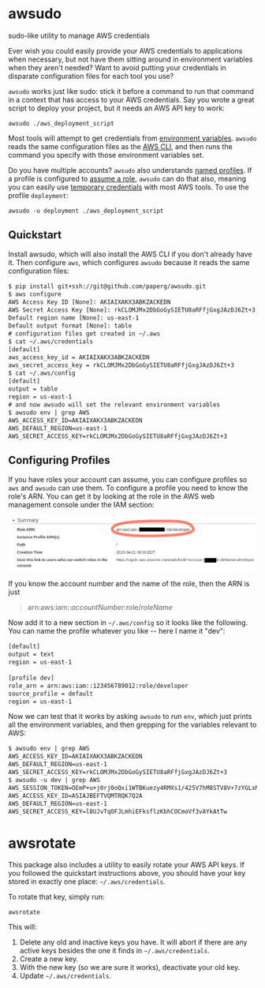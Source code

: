 # awsudo
sudo-like utility to manage AWS credentials

Ever wish you could easily provide your AWS credentials to applications when
necessary, but not have them sitting around in environment variables when they
aren't needed? Want to avoid putting your credentials in disparate
configuration files for each tool you use?

`awsudo` works just like sudo: stick it before a command to run that command in
a context that has access to your AWS credentials. Say you wrote a great script
to deploy your project, but it needs an AWS API key to work:

    awsudo ./aws_deployment_script

Most tools will attempt to get credentials from [environment variables].
`awsudo` reads the same configuration files as the [AWS CLI], and then runs the
command you specify with those environment variables set.

Do you have multiple accounts? `awsudo` also understands [named profiles]. If a
profile is configured to [assume a role], `awsudo` can do that also, meaning
you can easily use [temporary credentials] with most AWS tools. To use the
profile `deployment`:

    awsudo -u deployment ./aws_deployment_script

  [environment variables]: http://docs.aws.amazon.com/cli/latest/userguide/cli-chap-getting-started.html#cli-environment
  [AWS CLI]: http://aws.amazon.com/cli/
  [named profiles]: http://docs.aws.amazon.com/cli/latest/userguide/cli-chap-getting-started.html#cli-multiple-profiles
  [assume a role]: http://docs.aws.amazon.com/cli/latest/userguide/cli-roles.html
  [temporary credentials]: http://docs.aws.amazon.com/STS/latest/UsingSTS/Welcome.html

## Quickstart

Install awsudo, which will also install the AWS CLI if you don't already have
it. Then configure `aws`, which configures `awsudo` because it reads the same
configuration files:

```console
$ pip install git+ssh://git@github.com/paperg/awsudo.git
$ aws configure
AWS Access Key ID [None]: AKIAIXAKX3ABKZACKEDN
AWS Secret Access Key [None]: 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
Default region name [None]: us-east-1
Default output format [None]: table
# configuration files get created in ~/.aws
$ cat ~/.aws/credentials
[default]
aws_access_key_id = AKIAIXAKX3ABKZACKEDN
aws_secret_access_key = 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
$ cat ~/.aws/config
[default]
output = table
region = us-east-1
# and now awsudo will set the relevant environment variables
$ awsudo env | grep AWS
AWS_ACCESS_KEY_ID=AKIAIXAKX3ABKZACKEDN
AWS_DEFAULT_REGION=us-east-1
AWS_SECRET_ACCESS_KEY=rkCLOMJMx2DbGoGySIETU8aRFfjGxgJAzDJ6Zt+3
```

## Configuring Profiles

If you have roles your account can assume, you can configure profiles so `aws`
and `awsudo` can use them. To configure a profile you need to know the role's
ARN. You can get it by looking at the role in the AWS web management console
under the IAM section:

![screenshot of web console](doc/arn.png)

If you know the account number and the name of the role, then the ARN is just

> arn:aws:iam::*accountNumber*:role/*roleName*

Now add it to a new section in `~/.aws/config` so it looks like the following.
You can name the profile whatever you like -- here I name it "dev":

```
[default]
output = text
region = us-east-1

[profile dev]
role_arn = arn:aws:iam::123456789012:role/developer
source_profile = default
region = us-east-1
```

Now we can test that it works by asking `awsudo` to run `env`, which just
prints all the environment variables, and then grepping for the variables
relevant to AWS:

```console
$ awsudo env | grep AWS
AWS_ACCESS_KEY_ID=AKIAIXAKX3ABKZACKEDN
AWS_DEFAULT_REGION=us-east-1
AWS_SECRET_ACCESS_KEY=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
$ awsudo -u dev | grep AWS
AWS_SESSION_TOKEN=OEmP+u+j0rj0oQxi1WTBKuezy4RMXs1/425V7hM8STV8V+7zYGLxNCnEqSiqEzc/RROR3Iu4exE+lPVWcvMb6Oc3jX4N/XLj2398jzih15K/eZY10fRpp9rYEPry9tWUCua96eHNtFEA2zzmrGD6sl+YAiiScP+JuzPhbpa3j3qDeRem9m6Lvq7Yh2grNl5PBLlu3Nwg4miKa1y7re6lopY/JURGyJlhWCFnpp54h5MKy8LQZRezze3ADkCW2ki5TI7dtKZIoKHiXKKOXcSRTj2ajcVrVFBln/KlO/lGCMeoodO/piIvNZHdo6LINB8qVRC2oif2kmLEZASKRB5ytbASxG2fyzN9rJkhGAgilvigTijmNt1Tf0hJK2tE+zX2eQ==
AWS_ACCESS_KEY_ID=ASIAJBEFTVQMTRQK7Q2A
AWS_DEFAULT_REGION=us-east-1
AWS_SECRET_ACCESS_KEY=l8UJvTqOFJLmhiEFksflzKbhCOCmoVf3vAYkAtTw
```

# awsrotate

This package also includes a utility to easily rotate your AWS API keys. If you
followed the quickstart instructions above, you should have your key stored in
exactly one place: `~/.aws/credentials`.

To rotate that key, simply run:

    awsrotate

This will:

1. Delete any old and inactive keys you have. It will abort if there are any
   active keys besides the one it finds in `~/.aws/credentials`.
2. Create a new key.
3. With the new key (so we are sure it works), deactivate your old key.
4. Update `~/.aws/credentials`.
